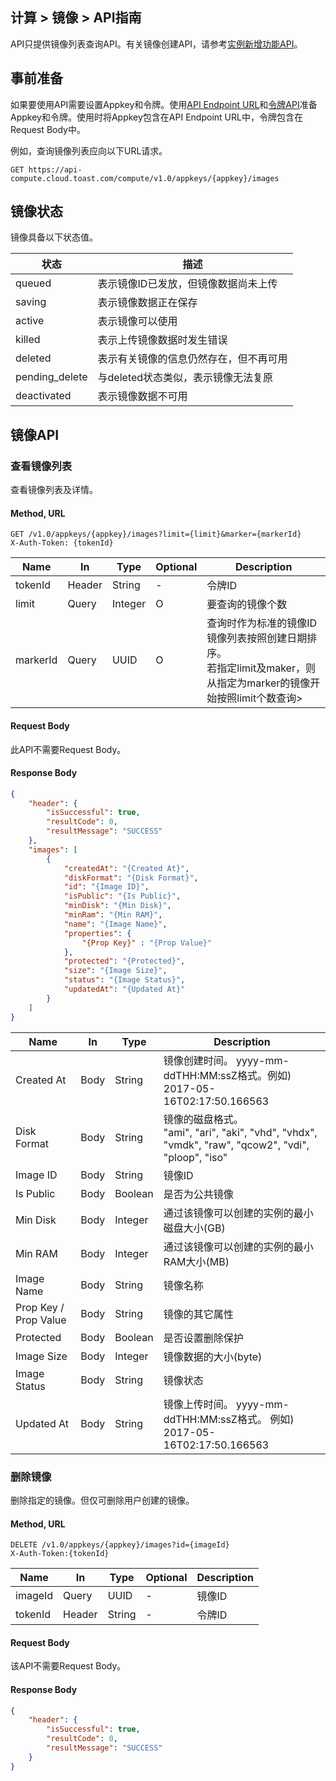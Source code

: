 ## 计算 > 镜像 > API指南

API只提供镜像列表查询API。有关镜像创建API，请参考[实例新增功能API](/Compute/Instance/zh/api-guide/#_15)。

## 事前准备

如果要使用API需要设置Appkey和令牌。使用[API Endpoint URL](/Compute/Instance/zh/api-guide/#api-endpoint-url)和[令牌API](/Compute/Instance/zh/api-guide/#api)准备Appkey和令牌。使用时将Appkey包含在API Endpoint URL中，令牌包含在Request Body中。

例如，查询镜像列表应向以下URL请求。

	GET https://api-compute.cloud.toast.com/compute/v1.0/appkeys/{appkey}/images

## 镜像状态
镜像具备以下状态值。

| 状态 | 描述 |
| -- | -- |
| queued | 表示镜像ID已发放，但镜像数据尚未上传 |
| saving | 表示镜像数据正在保存 |
| active | 表示镜像可以使用 |
| killed | 表示上传镜像数据时发生错误 |
| deleted | 表示有关镜像的信息仍然存在，但不再可用 |
| pending_delete | 与deleted状态类似，表示镜像无法复原 |
| deactivated | 表示镜像数据不可用 |

## 镜像API

### 查看镜像列表

查看镜像列表及详情。

#### Method, URL
```
GET /v1.0/appkeys/{appkey}/images?limit={limit}&marker={markerId}
X-Auth-Token: {tokenId}
```

|  Name | In | Type | Optional | Description |
|--|--|--|--|--|
| tokenId | Header | String | - | 令牌ID |
| limit | Query | Integer | O | 要查询的镜像个数 |
| markerId | Query | UUID | O | 查询时作为标准的镜像ID<br>镜像列表按照创建日期排序。<br>若指定limit及maker，则从指定为marker的镜像开始按照limit个数查询> |


#### Request Body
此API不需要Request Body。

#### Response Body
```json
{
    "header": {
        "isSuccessful": true,
        "resultCode": 0,
        "resultMessage": "SUCCESS"
    },
    "images": [
        {
            "createdAt": "{Created At}",
            "diskFormat": "{Disk Format}",
            "id": "{Image ID}",
            "isPublic": "{Is Public}",
            "minDisk": "{Min Disk}",
            "minRam": "{Min RAM}",
            "name": "{Image Name}",
            "properties": {
            	"{Prop Key}" : "{Prop Value}"
            },
            "protected": "{Protected}",
            "size": "{Image Size}",
            "status": "{Image Status}",
            "updatedAt": "{Updated At}"
        }
    ]
}
```

|  Name | In | Type | Description |
|--|--|--|--|
| Created At | Body | String  | 镜像创建时间。 yyyy-mm-ddTHH:MM:ssZ格式。例如) 2017-05-16T02:17:50.166563 |
| Disk Format | Body | String | 镜像的磁盘格式。 <br />"ami", "ari", "aki", "vhd", "vhdx", "vmdk", "raw", "qcow2", "vdi", "ploop", "iso" |
| Image ID | Body | String | 镜像ID |
| Is Public | Body | Boolean | 是否为公共镜像 |
| Min Disk | Body | Integer | 通过该镜像可以创建的实例的最小磁盘大小(GB) |
| Min RAM | Body | Integer | 通过该镜像可以创建的实例的最小RAM大小(MB) |
| Image Name | Body | String | 镜像名称 |
| Prop Key / Prop Value | Body | String | 镜像的其它属性 |
| Protected | Body | Boolean | 是否设置删除保护 |
| Image Size | Body | Integer | 镜像数据的大小(byte) |
| Image Status | Body | String | 镜像状态 |
| Updated At | Body | String | 镜像上传时间。 yyyy-mm-ddTHH:MM:ssZ格式。 例如) 2017-05-16T02:17:50.166563 |

### 删除镜像

删除指定的镜像。但仅可删除用户创建的镜像。

#### Method, URL
```
DELETE /v1.0/appkeys/{appkey}/images?id={imageId}
X-Auth-Token:{tokenId}
```

|  Name | In | Type | Optional | Description |
|--|--|--|--|--|
| imageId | Query | UUID | - | 镜像ID |
| tokenId | Header | String | - | 令牌ID |

#### Request Body
该API不需要Request Body。

#### Response Body
```json
{
    "header": {
        "isSuccessful": true,
        "resultCode": 0,
        "resultMessage": "SUCCESS"
    }
}
```
